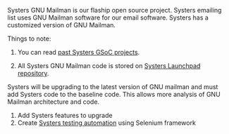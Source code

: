 Systers GNU Mailman is our flaship open source project.  Systers emailing list uses GNU Mailman software for our email software. Systers has a customized version of GNU Mailman. 

Things to note:
1. You can read [past Systers GSoC projects](http://systers.org/systers-dev/doku.php/start).

2. All Systers GNU Mailman code is stored on [Systers Launchpad repository](https://launchpad.net/systers).


Systers will be upgrading to the latest version of GNU mailman and must add Systers code to the baseline code. This allows more analysis of GNU Mailman architecture and code.
1. Add Systers features to upgrade 
2. Create [Systers testing automation](http://systers.org/systers-dev/doku.php/2013_systers-mailman_development_projects) using Selenium framework